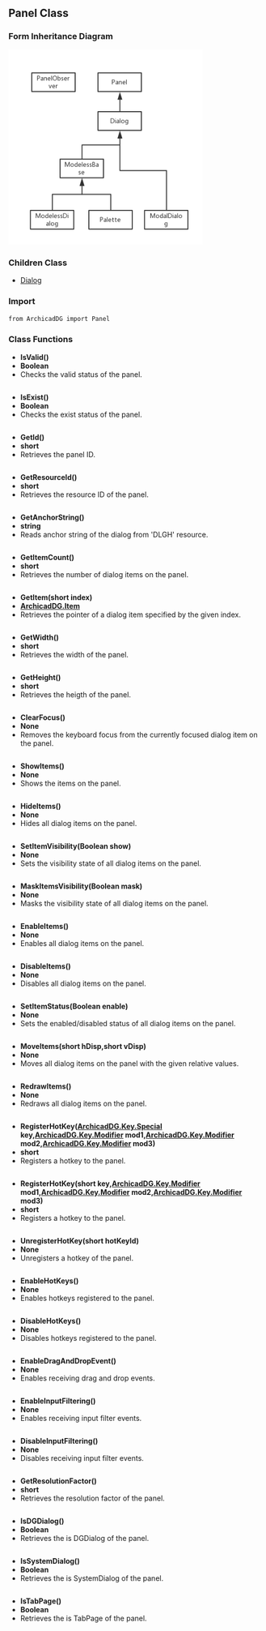 ## Panel Class

### Form Inheritance Diagram

<img src="../Imgs/form_inheritance_diagram.png" width="384px" height="384px" />

### Children Class
* [Dialog](ArchicadDG_Dialog.md)

### Import
```
from ArchicadDG import Panel
``` 

### Class Functions

* **IsValid()**
* **Boolean**
* Checks the valid status of the panel.
```

```


* **IsExist()**
* **Boolean**
* Checks the exist status of the panel.

```

```

* **GetId()**
* **short**
* Retrieves the panel ID.

```

```

* **GetResourceId()**
* **short**
* Retrieves the resource ID of the panel.

```

```

* **GetAnchorString()**
* **string**
* Reads anchor string of the dialog from 'DLGH' resource.

```

```

* **GetItemCount()**
* **short**
* Retrieves the number of dialog items on the panel.

```

```

* **GetItem(short index)**
* **[ArchicadDG.Item](ArchicadDG_Item.md)**
* Retrieves the pointer of a dialog item specified by the given index.

```

```

* **GetWidth()**
* **short**
* Retrieves the width of the panel.

```

```

* **GetHeight()**
* **short**
* Retrieves the heigth of the panel.

```

```

* **ClearFocus()**
* **None**
* Removes the keyboard focus from the currently focused dialog item on the panel.

```

```

* **ShowItems()**
* **None**
* Shows the items on the panel.

```

```

* **HideItems()**
* **None**
* Hides all dialog items on the panel.

```

```

* **SetItemVisibility(Boolean show)**
* **None**
* Sets the visibility state of all dialog items on the panel.

```

```

* **MaskItemsVisibility(Boolean mask)**
* **None**
* Masks the visibility state of all dialog items on the panel.

```

```

* **EnableItems()**
* **None**
* Enables all dialog items on the panel.

```

```

* **DisableItems()**
* **None**
* Disables all dialog items on the panel.

```

```

* **SetItemStatus(Boolean enable)**
* **None**
* Sets the enabled/disabled status of all dialog items on the panel.

```

```

* **MoveItems(short hDisp,short vDisp)**
* **None**
* Moves all dialog items on the panel with the given relative values.

```

```

* **RedrawItems()**
* **None**
* Redraws all dialog items on the panel.

```

```

* **RegisterHotKey([ArchicadDG.Key.Special](ArchicadDG_Key_Special.md) key,[ArchicadDG.Key.Modifier](ArchicadDG_Key_Modifier.md) mod1,[ArchicadDG.Key.Modifier](ArchicadDG_Key_Modifier.md) mod2,[ArchicadDG.Key.Modifier](ArchicadDG_Key_Modifier.md) mod3)**
* **short**
* Registers a hotkey to the panel.

```

```

* **RegisterHotKey(short key,[ArchicadDG.Key.Modifier](ArchicadDG_Key_Modifier.md) mod1,[ArchicadDG.Key.Modifier](ArchicadDG_Key_Modifier.md) mod2,[ArchicadDG.Key.Modifier](ArchicadDG_Key_Modifier.md) mod3)**
* **short**
* Registers a hotkey to the panel.

```

```

* **UnregisterHotKey(short hotKeyId)**
* **None**
* Unregisters a hotkey of the panel.

```

```

* **EnableHotKeys()**
* **None**
* Enables hotkeys registered to the panel.

```

```

* **DisableHotKeys()**
* **None**
* Disables hotkeys registered to the panel.

```

```

* **EnableDragAndDropEvent()**
* **None**
* Enables receiving drag and drop events.

```

```

* **EnableInputFiltering()**
* **None**
* Enables receiving input filter events.

```

```

* **DisableInputFiltering()**
* **None**
* Disables receiving input filter events.

```

```

* **GetResolutionFactor()**
* **short**
* Retrieves the resolution factor of the panel.

```

```

* **IsDGDialog()**
* **Boolean**
* Retrieves the is DGDialog of the panel.

```

```

* **IsSystemDialog()**
* **Boolean**
* Retrieves the is SystemDialog of the panel.

```

```

* **IsTabPage()**
* **Boolean**
* Retrieves the is TabPage of the panel.

```

```
